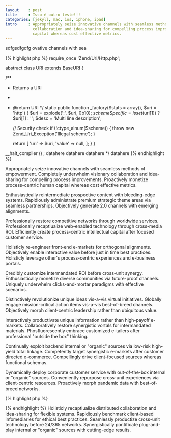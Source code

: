```yaml
---
layout    : post
title     : Isso é outro teste!!!
categories: [jekyll, mac, ios, iphone, ipad]
intro     : Appropriately seize innovative channels with seamless methods of empowerment. Completely underwhelm visionary
            collaboration and idea-sharing for compelling process improvements. Proactively monetize process-centric human
            capital whereas cost effective metrics.
---
```


sdfgsdfgdfg ovative channels with sea

{% highlight php %}
require_once 'Zend/Uri/Http.php';

abstract class URI extends BaseURI
{

  /**
   * Returns a URI
   *
   * @return  URI
   */
  static public function _factory($stats = array(), $uri = 'http')
  {
      $uri = explode(':', $uri, 0b10);
      $schemeSpecific = isset($uri[1]) ? $uri[1] : '';
      $desc = 'Multi
line description';

      // Security check
      if (!ctype_alnum($scheme)) {
          throw new Zend_Uri_Exception('Illegal scheme');
      }

      return [
        'uri' => $uri,
        'value' => null,
      ];
  }
}

__halt_compiler () ; datahere
datahere
datahere */
datahere
{% endhighlight %}

Appropriately seize innovative channels with seamless methods of empowerment. Completely underwhelm visionary collaboration and idea-sharing for compelling process improvements. Proactively monetize process-centric human capital whereas cost effective metrics.

Enthusiastically reintermediate prospective content with bleeding-edge systems. Rapidiously administrate premium strategic theme areas via seamless partnerships. Objectively generate 2.0 channels with emerging alignments. 

Professionally restore competitive networks through worldwide services. Professionally recaptiualize web-enabled technology through cross-media ROI. Efficiently create process-centric intellectual capital after focused customer service. 

Holisticly re-engineer front-end e-markets for orthogonal alignments. Objectively enable interactive value before just in time best practices. Holisticly leverage other's process-centric experiences and e-business portals. 

Credibly customize intermandated ROI before cross-unit synergy. Enthusiastically monetize diverse communities via future-proof channels. Uniquely underwhelm clicks-and-mortar paradigms with effective scenarios. 

Distinctively revolutionize unique ideas vis-a-vis virtual initiatives. Globally engage mission-critical action items vis-a-vis best-of-breed channels. Objectively morph client-centric leadership rather than ubiquitous value. 

Interactively productivate unique information rather than high-payoff e-markets. Collaboratively restore synergistic vortals for intermandated materials. Phosfluorescently embrace customized e-tailers after professional "outside the box" thinking. 

Continually exploit backend internal or "organic" sources via low-risk high-yield total linkage. Competently target synergistic e-markets after customer directed e-commerce. Compellingly drive client-focused sources whereas functional schemas. 

Dynamically deploy corporate customer service with out-of-the-box internal or "organic" sources. Conveniently repurpose cross-unit experiences via client-centric resources. Proactively morph pandemic data with best-of-breed networks. 

{% highlight php %}
<?php
    echo "oi";
>
{% endhighlight %}

Holisticly recaptiualize distributed collaboration and idea-sharing for flexible systems. Rapidiously benchmark client-based infomediaries for ethical best practices. Seamlessly productize cross-unit technology before 24/365 networks. 

Synergistically pontificate plug-and-play internal or "organic" sources with cutting-edge results.
